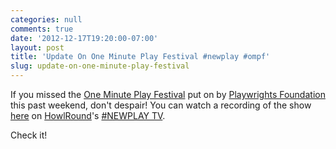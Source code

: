 ```yaml
---
categories: null
comments: true
date: '2012-12-17T19:20:00-07:00'
layout: post
title: 'Update On One Minute Play Festival #newplay #ompf'
slug: update-on-one-minute-play-festival
---
```


If you missed the [One Minute Play Festival](http://oneminuteplays.wordpress.com/) put on by [Playwrights Foundation](http://www.playwrightsfoundation.org/) this past weekend, don't despair! You can watch a recording of the show [here](http://www.livestream.com/newplay/video?clipId=pla_2f396be6-5f6c-486d-be06-233bb33ca32d&utm_source=lslibrary&utm_medium=ui-thumb) on [HowlRound](http://www.howlround.com/)'s [#NEWPLAY TV](http://www.howlround.com/new-play-tv/). 

Check it!